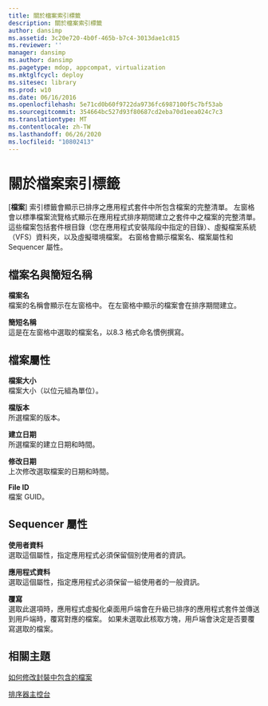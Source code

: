 ```yaml
---
title: 關於檔案索引標籤
description: 關於檔案索引標籤
author: dansimp
ms.assetid: 3c20e720-4b0f-465b-b7c4-3013dae1c815
ms.reviewer: ''
manager: dansimp
ms.author: dansimp
ms.pagetype: mdop, appcompat, virtualization
ms.mktglfcycl: deploy
ms.sitesec: library
ms.prod: w10
ms.date: 06/16/2016
ms.openlocfilehash: 5e71cd0b60f9722da9736fc6987100f5c7bf53ab
ms.sourcegitcommit: 354664bc527d93f80687cd2eba70d1eea024c7c3
ms.translationtype: MT
ms.contentlocale: zh-TW
ms.lasthandoff: 06/26/2020
ms.locfileid: "10802413"
---
```

# 關於檔案索引標籤


[**檔案**] 索引標籤會顯示已排序之應用程式套件中所包含檔案的完整清單。 左窗格會以標準檔案流覽格式顯示在應用程式排序期間建立之套件中之檔案的完整清單。 這些檔案包括套件根目錄（您在應用程式安裝階段中指定的目錄）、虛擬檔案系統（VFS）資料夾，以及虛擬環境檔案。 右窗格會顯示檔案名、檔案屬性和 Sequencer 屬性。

## 檔案名與簡短名稱


<a href="" id="file-name"></a>**檔案名**  
檔案的名稱會顯示在左窗格中。 在左窗格中顯示的檔案會在排序期間建立。

<a href="" id="short-name"></a>**簡短名稱**  
這是在左窗格中選取的檔案名，以8.3 格式命名慣例撰寫。

## 檔案屬性


<a href="" id="file-size"></a>**檔案大小**  
檔案大小（以位元組為單位）。

<a href="" id="file-version"></a>**檔版本**  
所選檔案的版本。

<a href="" id="date-created"></a>**建立日期**  
所選檔案的建立日期和時間。

<a href="" id="date-modified"></a>**修改日期**  
上次修改選取檔案的日期和時間。

<a href="" id="file-id"></a>**File ID**  
檔案 GUID。

## Sequencer 屬性


<a href="" id="user-data"></a>**使用者資料**  
選取這個屬性，指定應用程式必須保留個別使用者的資訊。

<a href="" id="application-data"></a>**應用程式資料**  
選取這個屬性，指定應用程式必須保留一組使用者的一般資訊。

<a href="" id="override"></a>**覆寫**  
選取此選項時，應用程式虛擬化桌面用戶端會在升級已排序的應用程式套件並傳送到用戶端時，覆寫對應的檔案。 如果未選取此核取方塊，用戶端會決定是否要覆寫選取的檔案。

## 相關主題


[如何修改封裝中包含的檔案](how-to-modify-the-files-included-in-a-package.md)

[排序器主控台](sequencer-console.md)

 

 





